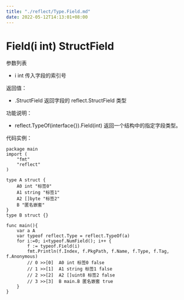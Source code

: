 ```yaml
---
title: "./reflect/Type.Field.md"
date: 2022-05-12T14:13:01+08:00
---
```

# Field(i int) StructField

参数列表

- i int 传入字段的索引号

返回值：

- .StructField 返回字段的 reflect.StructField 类型

功能说明：

- reflect.TypeOf(interface{}).Field(int) 返回一个结构中的指定字段类型。

代码实例：
	
	package main
	import (
	    "fmt"
	    "reflect"
	)
	
	type A struct {
		A0 int "标签0"
		A1 string "标签1"
		A2 []byte "标签2"
		B "匿名嵌套"
	}
	type B struct {}
	
	func main(){
		var a A
		var typeof reflect.Type = reflect.TypeOf(a)
		for i:=0; i<typeof.NumField(); i++ {
			f := typeof.Field(i)
			fmt.Println(f.Index, f.PkgPath, f.Name, f.Type, f.Tag, f.Anonymous)
			// 0 >>[0]  A0 int 标签0 false
			// 1 >>[1]  A1 string 标签1 false
			// 2 >>[2]  A2 []uint8 标签2 false
			// 3 >>[3]  B main.B 匿名嵌套 true
		}
	}
